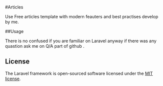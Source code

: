 #Articles

Use Free articles template with modern feauters and best practises develop by me.

##Usage

There is no confused if you are familiar on Laravel anyway if there was any quastion ask me on Q/A part of github .


## License

The Laravel framework is open-sourced software licensed under the [MIT license](https://opensource.org/licenses/MIT).
